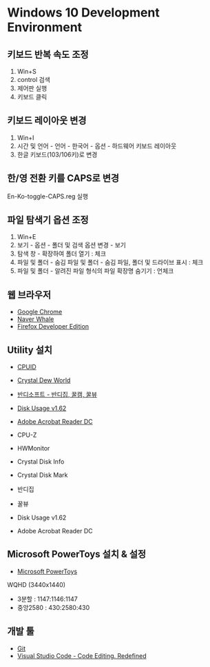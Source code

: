 # Windows 10 Development Environment

## 키보드 반복 속도 조정

1. Win+S
2. control 검색
3. 제어판 실행
4. 키보드 클릭

## 키보드 레이아웃 변경

1. Win+I
2. 시간 및 언어 - 언어 - 한국어 - 옵션 - 하드웨어 키보드 레이아웃
3. 한글 키보드(103/106키)로 변경

## 한/영 전환 키를 CAPS로 변경

En-Ko-toggle-CAPS.reg 실행

## 파일 탐색기 옵션 조정

1. Win+E
2. 보기 - 옵션 - 폴더 및 검색 옵션 변경 - 보기
3. 탐색 창 - 확장하여 폴더 열기 : 체크
4. 파일 및 폴더 - 숨김 파일 및 폴더 - 숨김 파일, 폴더 및 드라이브 표시 : 체크
5. 파일 및 폴더 - 알려진 파일 형식의 파일 확장명 숨기기 : 언체크

## 웹 브라우저

- [Google Chrome](https://www.google.com/chrome/)
- [Naver Whale](https://whale.naver.com/)
- [Firefox Developer Edition](https://www.mozilla.org/en-US/firefox/developer/)

## Utility 설치

- [CPUID](https://www.cpuid.com/)
- [Crystal Dew World](https://crystalmark.info/en/)
- [반디소프트 - 반디집, 꿀캠, 꿀뷰](https://www.bandisoft.com/)
- [Disk Usage v1.62](https://docs.microsoft.com/en-us/sysinternals/downloads/du)
- [Adobe Acrobat Reader DC](https://get.adobe.com/kr/reader/)

- CPU-Z
- HWMonitor
- Crystal Disk Info
- Crystal Disk Mark
- 반디집
- 꿀뷰
- Disk Usage v1.62
- Adobe Acrobat Reader DC

## Microsoft PowerToys 설치 & 설정

- [Microsoft PowerToys](https://github.com/microsoft/PowerToys)

WQHD (3440x1440)

- 3분할 : 1147:1146:1147
- 중앙2580 : 430:2580:430

## 개발 툴

- [Git](https://git-scm.com/)
- [Visual Studio Code - Code Editing. Redefined](https://code.visualstudio.com/)
